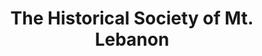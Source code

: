 ---
layout: repo
title: "The Historical Society of Mt. Lebanon"
id: 14955
permalink: repos/14955/
---